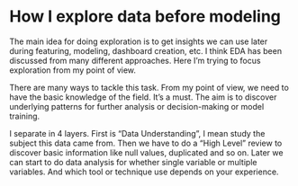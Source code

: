 # How I explore data before modeling

The main idea for doing exploration is to get insights we can use later during featuring, modeling, dashboard creation, etc. I think EDA has been discussed from many different approaches. Here I’m trying to focus exploration from my point of view.

There are many ways to tackle this task. From my point of view, we need to have the basic knowledge of the field. It’s a must. The aim is to discover underlying patterns for further analysis or decision-making or model training.

I separate in 4 layers. First is “Data Understanding”, I mean study the subject this data came from. Then we have to do a “High Level” review to discover basic information like null values, duplicated and so on. Later we can start to do data analysis for whether single variable or multiple variables. And which tool or technique use depends on your experience.

